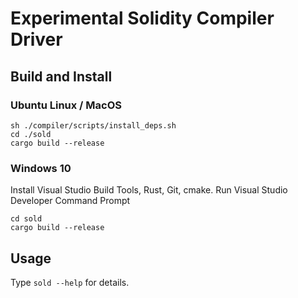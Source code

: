 # Experimental Solidity Compiler Driver

## Build and Install

### Ubuntu Linux / MacOS

```shell
sh ./compiler/scripts/install_deps.sh
cd ./sold
cargo build --release
```

### Windows 10

Install Visual Studio Build Tools, Rust, Git, cmake.
Run Visual Studio Developer Command Prompt

```shell
cd sold
cargo build --release
```

## Usage

Type `sold --help` for details.
